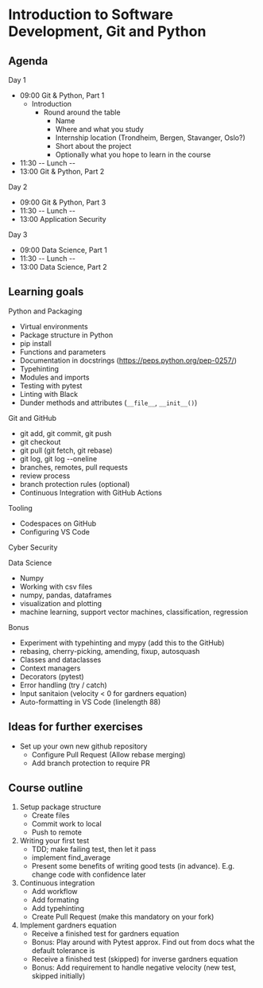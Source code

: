 # Introduction to Software Development, Git and Python

## Agenda

Day 1

- 09:00 Git & Python, Part 1
  - Introduction
    - Round around the table
      - Name
      - Where and what you study
      - Internship location (Trondheim, Bergen, Stavanger, Oslo?)
      - Short about the project
      - Optionally what you hope to learn in the course
- 11:30 -- Lunch --
- 13:00 Git & Python, Part 2

Day 2

- 09:00 Git & Python, Part 3
- 11:30 -- Lunch --
- 13:00 Application Security

Day 3

- 09:00 Data Science, Part 1
- 11:30 -- Lunch --
- 13:00 Data Science, Part 2

## Learning goals

Python and Packaging

- Virtual environments
- Package structure in Python
- pip install
- Functions and parameters
- Documentation in docstrings (https://peps.python.org/pep-0257/)
- Typehinting
- Modules and imports
- Testing with pytest
- Linting with Black
- Dunder methods and attributes (`__file__`, `__init__()`)

Git and GitHub

- git add, git commit, git push
- git checkout
- git pull (git fetch, git rebase)
- git log, git log --oneline
- branches, remotes, pull requests
- review process
- branch protection rules (optional)
- Continuous Integration with GitHub Actions

Tooling

- Codespaces on GitHub
- Configuring VS Code

Cyber Security

Data Science

- Numpy
- Working with csv files
- numpy, pandas, dataframes
- visualization and plotting
- machine learning, support vector machines, classification, regression

Bonus

- Experiment with typehinting and mypy (add this to the GitHub)
- rebasing, cherry-picking, amending, fixup, autosquash
- Classes and dataclasses
- Context managers
- Decorators (pytest)
- Error handling (try / catch)
- Input sanitaion (velocity < 0 for gardners equation)
- Auto-formatting in VS Code (linelength 88)

## Ideas for further exercises

- Set up your own new github repository
  - Configure Pull Request (Allow rebase merging)
  - Add branch protection to require PR

## Course outline

1. Setup package structure
   - Create files
   - Commit work to local
   - Push to remote
2. Writing your first test
   - TDD; make failing test, then let it pass
   - implement find_average
   - Present some benefits of writing good tests (in advance). E.g. change code with confidence later
3. Continuous integration
   - Add workflow
   - Add formating
   - Add typehinting
   - Create Pull Request (make this mandatory on your fork)
4. Implement gardners equation
   - Receive a finished test for gardners equation
   - Bonus: Play around with Pytest approx. Find out from docs what the default tolerance is
   - Receive a finished test (skipped) for inverse gardners equation
   - Bonus: Add requirement to handle negative velocity (new test, skipped initially)
